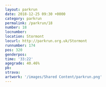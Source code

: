 ```yaml
---
layout: parkrun
date: 2018-12-25 09:30 +0000
category: parkrun
permalink: /parkrun/18
number: 18
locnumber: 
location: Stormont
locurl: http://parkrun.org.uk/Stormont
runnumber: 174
pos: 320
genderpos: 
time: '33:22'
agegrade: 40.46%
pb: 
strava: 
artwork: '/images/Shared Content/parkrun.png'
---
```

